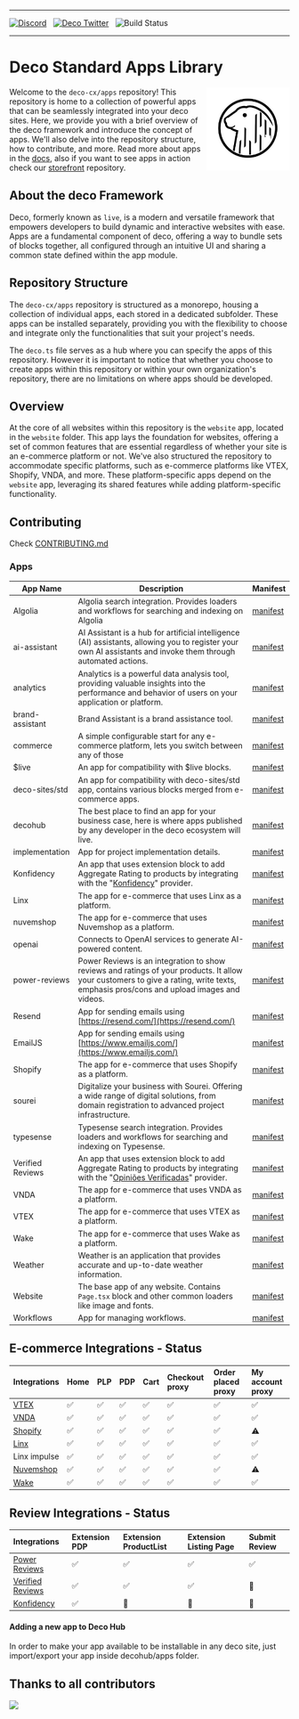 <hr/>

<a href="https://deco.cx/discord" target="_blank"><img alt="Discord" src="https://img.shields.io/discord/985687648595243068?label=Discord&color=7289da" /></a>
&nbsp;
<a href="https://x.com/deco_frontend" target="_blank"><img src="https://img.shields.io/twitter/follow/deco_frontend" alt="Deco Twitter" /></a>
&nbsp;
![Build Status](https://github.com/deco-cx/apps/workflows/ci/badge.svg?event=push&branch=main)

<hr/>

# Deco Standard **Apps** Library

<img align="right" src="/assets/logo.svg" height="150px" alt="The Deco Framework logo: A capybara in its natural habitat">

Welcome to the `deco-cx/apps` repository! This repository is home to a collection of powerful apps that can be seamlessly integrated into your deco sites. Here, we provide you with a brief overview of the deco framework and introduce the concept of apps. We'll also delve into the repository structure, how to contribute, and more. Read more about apps in the [docs](https://www.deco.cx/docs/en/concepts/app), also if you want to see apps in action check our [storefront](https://github.com/deco-sites/storefront) repository.

## About the deco Framework

Deco, formerly known as `live`, is a modern and versatile framework that empowers developers to build dynamic and interactive websites with ease. Apps are a fundamental component of deco, offering a way to bundle sets of blocks together, all configured through an intuitive UI and sharing a common state defined within the app module.

## Repository Structure

The `deco-cx/apps` repository is structured as a monorepo, housing a collection of individual apps, each stored in a dedicated subfolder. These apps can be installed separately, providing you with the flexibility to choose and integrate only the functionalities that suit your project's needs.

The `deco.ts` file serves as a hub where you can specify the apps of this repository. However it is important to notice that whether you choose to create apps within this repository or within your own organization's repository, there are no limitations on where apps should be developed.

## Overview

At the core of all websites within this repository is the `website` app, located in the `website` folder. This app lays the foundation for websites, offering a set of common features that are essential regardless of whether your site is an e-commerce platform or not. We've also structured the repository to accommodate specific platforms, such as e-commerce platforms like VTEX, Shopify, VNDA, and more. These platform-specific apps depend on the `website` app, leveraging its shared features while adding platform-specific functionality.

## Contributing

Check [CONTRIBUTING.md](https://github.com/deco-cx/apps/blob/main/CONTRIBUTING.md)

### Apps

| App Name         | Description                                                                                                                                                                           | Manifest                                      |
| ---------------- | ------------------------------------------------------------------------------------------------------------------------------------------------------------------------------------- | --------------------------------------------- |
| Algolia          | Algolia search integration. Provides loaders and workflows for searching and indexing on Algolia                                                                                      | [manifest](/algolia/manifest.gen.ts)          |
| ai-assistant     | AI Assistant is a hub for artificial intelligence (AI) assistants, allowing you to register your own AI assistants and invoke them through automated actions.                         | [manifest](/ai-assistant/manifest.gen.ts)     |
| analytics        | Analytics is a powerful data analysis tool, providing valuable insights into the performance and behavior of users on your application or platform.                                   | [manifest](/analytics/manifest.gen.ts)        |
| brand-assistant  | Brand Assistant is a brand assistance tool.                                                                                                                                           | [manifest](/brand-assistant/manifest.gen.ts)  |
| commerce         | A simple configurable start for any e-commerce platform, lets you switch between any of those                                                                                         | [manifest](/commerce/manifest.gen.ts)         |
| $live            | An app for compatibility with $live blocks.                                                                                                                                           | [manifest](/compat/$live/manifest.gen.ts)     |
| deco-sites/std   | An app for compatibility with deco-sites/std app, contains various blocks merged from e-commerce apps.                                                                                | [manifest](/compat/std/manifest.gen.ts)       |
| decohub          | The best place to find an app for your business case, here is where apps published by any developer in the deco ecosystem will live.                                                  | [manifest](/decohub/manifest.gen.ts)          |
| implementation   | App for project implementation details.                                                                                                                                               | [manifest](/implementation/manifest.gen.ts)   |
| Konfidency       | An app that uses extension block to add Aggregate Rating to products by integrating with the "[Konfidency](https://www.konfidency.com.br/)" provider.                                 | [manifest](/konfidency/manifest.gen.ts)       |
| Linx             | The app for e-commerce that uses Linx as a platform.                                                                                                                                  | [manifest](/linx/manifest.gen.ts)             |
| nuvemshop        | The app for e-commerce that uses Nuvemshop as a platform.                                                                                                                             | [manifest](/nuvemshop/manifest.gen.ts)        |
| openai           | Connects to OpenAI services to generate AI-powered content.                                                                                                                           | [manifest](/openai/manifest.gen.ts)           |
| power-reviews    | Power Reviews is an integration to show reviews and ratings of your products. It allow your customers to give a rating, write texts, emphasis pros/cons and upload images and videos. | [manifest](/power-reviews/manifest.gen.ts)    |
| Resend           | App for sending emails using [https://resend.com/](https://resend.com/)                                                                                                               | [manifest](/resend/manifest.gen.ts)           |
| EmailJS          | App for sending emails using [https://www.emailjs.com/](https://www.emailjs.com/)                                                                                                     | [manifest](/emailjs/manifest.gen.ts)          |
| Shopify          | The app for e-commerce that uses Shopify as a platform.                                                                                                                               | [manifest](/shopify/manifest.gen.ts)          |
| sourei           | Digitalize your business with Sourei. Offering a wide range of digital solutions, from domain registration to advanced project infrastructure.                                        | [manifest](/sourei/manifest.gen.ts)           |
| typesense        | Typesense search integration. Provides loaders and workflows for searching and indexing on Typesense.                                                                                 | [manifest](/typesense/manifest.gen.ts)        |
| Verified Reviews | An app that uses extension block to add Aggregate Rating to products by integrating with the "[Opiniões Verificadas](https://www.opinioes-verificadas.com.br/br/)" provider.          | [manifest](/verified-reviews/manifest.gen.ts) |
| VNDA             | The app for e-commerce that uses VNDA as a platform.                                                                                                                                  | [manifest](/vnda/manifest.gen.ts)             |
| VTEX             | The app for e-commerce that uses VTEX as a platform.                                                                                                                                  | [manifest](/vtex/manifest.gen.ts)             |
| Wake             | The app for e-commerce that uses Wake as a platform.                                                                                                                                  | [manifest](/wake/manifest.gen.ts)             |
| Weather          | Weather is an application that provides accurate and up-to-date weather information.                                                                                                  | [manifest](/weather/manifest.gen.ts)          |
| Website          | The base app of any website. Contains `Page.tsx` block and other common loaders like image and fonts.                                                                                 | [manifest](/website/manifest.gen.ts)          |
| Workflows        | App for managing workflows.                                                                                                                                                           | [manifest](/workflows/manifest.gen.ts)        |

## E-commerce Integrations - Status

| Integrations                                                                                               | Home | PLP | PDP | Cart | Checkout proxy | Order placed proxy | My account proxy |
| :--------------------------------------------------------------------------------------------------------- | :--- | :-- | :-- | :--- | :------------- | :----------------- | :--------------- |
| [VTEX](https://github.com/deco-cx/apps/blob/main/vtex/README.md)                                           | ✅   | ✅  | ✅  | ✅   | ✅             | ✅                 | ✅               |
| [VNDA](https://github.com/deco-cx/apps/blob/main/vnda/README.md)                                           | ✅   | ✅  | ✅  | ✅   | ✅             | ✅                 | ✅               |
| [Shopify](https://github.com/deco-cx/apps/blob/b072c1fdfab8d5f1647ed42f9dbaae618f28f05f/shopify/README.md) | ✅   | ✅  | ✅  | ✅   | ✅             | ✅                 | ⚠️               |
| [Linx](https://github.com/deco-cx/apps/blob/main/linx/README.md)                                           | ✅   | ✅  | ✅  | ✅   | ✅             | ✅                 | ✅               |
| Linx impulse                                                                                               | ✅   | ✅  | ✅  | ✅   | ✅             | ✅                 | ✅               |
| [Nuvemshop](https://github.com/deco-cx/apps/blob/main/nuvemshop/README.MD)                                 | ✅   | ✅  | ✅  | ✅   | ✅             | ✅                 | ⚠️               |
| [Wake](https://github.com/deco-cx/apps/blob/main/wake/README.md)                                           | ✅   | ✅  | ✅  | ✅   | ✅             | ✅                 | ✅               |

## Review Integrations - Status

| Integrations                                                                             | Extension PDP | Extension ProductList | Extension Listing Page | Submit Review |
| :--------------------------------------------------------------------------------------- | :------------ | :-------------------- | :--------------------- | :------------ |
| [Power Reviews](https://github.com/deco-cx/apps/blob/main/power-reviews/README.md)       | ✅            | ✅                    | ✅                     | ✅            |
| [Verified Reviews](https://github.com/deco-cx/apps/blob/main/verified-reviews/README.md) | ✅            | ✅                    | ✅                     | 🔴            |
| [Konfidency](https://github.com/deco-cx/apps/blob/main/konfidency/README.md)             | ✅            | 🔴                    | 🔴                     | 🔴            |

#### Adding a new app to Deco Hub

In order to make your app available to be installable in any deco site, just import/export your app inside decohub/apps folder.

## Thanks to all contributors

<a href="https://github.com/deco-cx/apps/graphs/contributors">
  <img src="https://contributors-img.web.app/image?repo=deco-cx/apps" />
</a>

